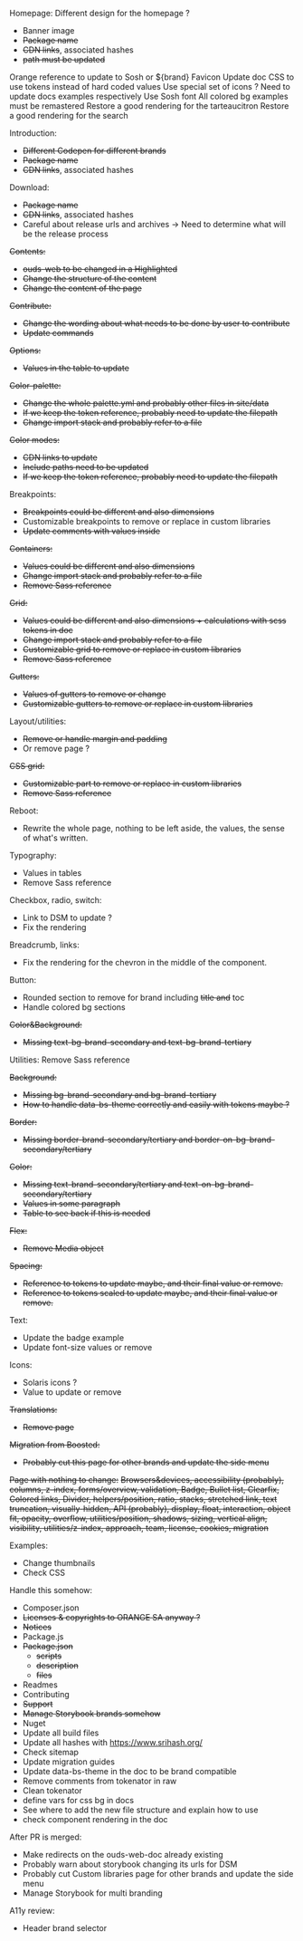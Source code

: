 Homepage:
Different design for the homepage ?
- Banner image
- ~~Package name~~
- ~~CDN links~~, associated hashes
- ~~path must be updated~~

Orange reference to update to Sosh or ${brand}
Favicon
Update doc CSS to use tokens instead of hard coded values
Use special set of icons ? Need to update docs examples respectively
Use Sosh font
All colored bg examples must be remastered
Restore a good rendering for the tarteaucitron
Restore a good rendering for the search

Introduction:
- ~~Different Codepen for different brands~~
- ~~Package name~~
- ~~CDN links~~, associated hashes

Download:
- ~~Package name~~
- ~~CDN links~~, associated hashes
- Careful about release urls and archives -> Need to determine what will be the release process

~~Contents:~~
- ~~ouds-web to be changed in a Highlighted~~
- ~~Change the structure of the content~~
- ~~Change the content of the page~~

~~Contribute:~~
- ~~Change the wording about what needs to be done by user to contribute~~
- ~~Update commands~~

~~Options:~~
- ~~Values in the table to update~~

~~Color-palette:~~
- ~~Change the whole palette.yml and probably other files in site/data~~
- ~~If we keep the token reference, probably need to update the filepath~~
- ~~Change import stack and probably refer to a file~~

~~Color modes:~~
- ~~CDN links to update~~
- ~~Include paths need to be updated~~
- ~~If we keep the token reference, probably need to update the filepath~~

Breakpoints:
- ~~Breakpoints could be different and also dimensions~~
- Customizable breakpoints to remove or replace in custom libraries
- ~~Update comments with values inside~~

~~Containers:~~
- ~~Values could be different and also dimensions~~
- ~~Change import stack and probably refer to a file~~
- ~~Remove Sass reference~~

~~Grid:~~
- ~~Values could be different and also dimensions + calculations with scss tokens in doc~~
- ~~Change import stack and probably refer to a file~~
- ~~Customizable grid to remove or replace in custom libraries~~
- ~~Remove Sass reference~~

~~Gutters:~~
- ~~Values of gutters to remove or change~~
- ~~Customizable gutters to remove or replace in custom libraries~~

Layout/utilities:
- ~~Remove or handle margin and padding~~
- Or remove page ?

~~CSS grid:~~
- ~~Customizable part to remove or replace in custom libraries~~
- ~~Remove Sass reference~~

Reboot:
- Rewrite the whole page, nothing to be left aside, the values, the sense of what's written.

Typography:
- Values in tables
- Remove Sass reference

Checkbox, radio, switch:
- Link to DSM to update ?
- Fix the rendering

Breadcrumb, links:
- Fix the rendering for the chevron in the middle of the component.

Button:
- Rounded section to remove for brand including ~~title and~~ toc
- Handle colored bg sections

~~Color&Background:~~
- ~~Missing text-bg-brand-secondary and text-bg-brand-tertiary~~

Utilities: Remove Sass reference

~~Background:~~
- ~~Missing bg-brand-secondary and bg-brand-tertiary~~
- ~~How to handle data-bs-theme correctly and easily with tokens maybe ?~~

~~Border:~~
- ~~Missing border-brand-secondary/tertiary and border-on-bg-brand-secondary/tertiary~~

~~Color:~~
- ~~Missing text-brand-secondary/tertiary and text-on-bg-brand-secondary/tertiary~~
- ~~Values in some paragraph~~
- ~~Table to see back if this is needed~~

~~Flex:~~
- ~~Remove Media object~~

~~Spacing:~~
- ~~Reference to tokens to update maybe, and their final value or remove.~~
- ~~Reference to tokens scaled to update maybe, and their final value or remove.~~

Text:
- Update the badge example
- Update font-size values or remove

Icons:
- Solaris icons ?
- Value to update or remove

~~Translations:~~
- ~~Remove page~~

~~Migration from Boosted:~~
- ~~Probably cut this page for other brands and update the side menu~~

~~Page with nothing to change:~~
~~Browsers&devices, accessibility (probably), columns, z-index, forms/overview, validation, Badge, Bullet list, Clearfix, Colored links, Divider, helpers/position, ratio, stacks, stretched link, text truncation, visually-hidden, API (probably), display, float, interaction, object fit, opacity, overflow, utilities/position, shadows, sizing, vertical align, visibility, utilities/z-index, approach, team, license, cookies, migration~~

Examples:
- Change thumbnails
- Check CSS

Handle this somehow:
- Composer.json
- ~~Licenses & copyrights to ORANGE SA anyway ?~~
- ~~Notices~~
- Package.js
- ~~Package.json~~
  - ~~scripts~~
  - ~~description~~
  - ~~files~~
- Readmes
- Contributing
- ~~Support~~
- ~~Manage Storybook brands somehow~~
- Nuget
- Update all build files
- Update all hashes with https://www.srihash.org/
- Check sitemap
- Update migration guides
- Update data-bs-theme in the doc to be brand compatible
- Remove comments from tokenator in raw
- Clean tokenator
- define vars for css bg in docs
- See where to add the new file structure and explain how to use
- check component rendering in the doc

After PR is merged:
- Make redirects on the ouds-web-doc already existing
- Probably warn about storybook changing its urls for DSM
- Probably cut Custom libraries page for other brands and update the side menu
- Manage Storybook for multi branding

A11y review:
- Header brand selector
